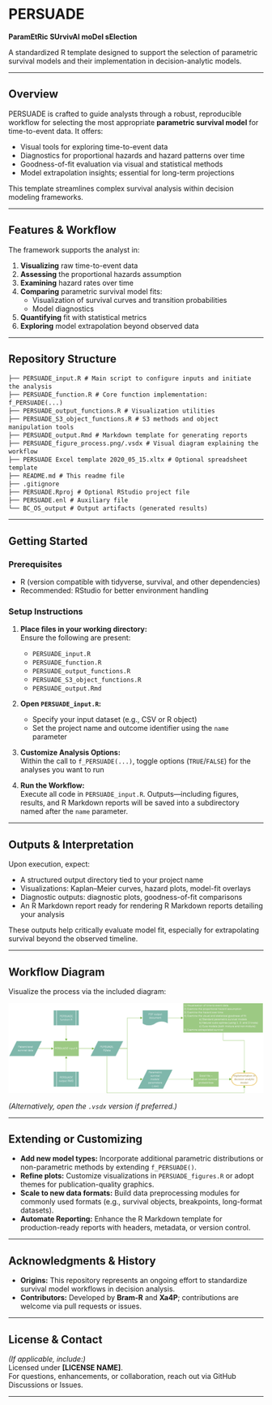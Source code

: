 # PERSUADE  
**ParamEtRic SUrvivAl moDel sElection**

A standardized R template designed to support the selection of parametric survival models and their implementation in decision-analytic models.

---

## Overview

PERSUADE is crafted to guide analysts through a robust, reproducible workflow for selecting the most appropriate **parametric survival model** for time-to-event data. It offers:

- Visual tools for exploring time-to-event data  
- Diagnostics for proportional hazards and hazard patterns over time  
- Goodness-of-fit evaluation via visual and statistical methods  
- Model extrapolation insights; essential for long-term projections  

This template streamlines complex survival analysis within decision modeling frameworks.

---

## Features & Workflow

The framework supports the analyst in:

1. **Visualizing** raw time-to-event data  
2. **Assessing** the proportional hazards assumption  
3. **Examining** hazard rates over time  
4. **Comparing** parametric survival model fits:
   - Visualization of survival curves and transition probabilities  
   - Model diagnostics  
5. **Quantifying** fit with statistical metrics  
6. **Exploring** model extrapolation beyond observed data  

---

## Repository Structure
```text
├── PERSUADE_input.R # Main script to configure inputs and initiate the analysis 
├── PERSUADE_function.R # Core function implementation: f_PERSUADE(...) 
├── PERSUADE_output_functions.R # Visualization utilities 
├── PERSUADE_S3_object_functions.R # S3 methods and object manipulation tools 
├── PERSUADE_output.Rmd # Markdown template for generating reports 
├── PERSUADE_figure_process.png/.vsdx # Visual diagram explaining the workflow 
├── PERSUADE Excel template 2020_05_15.xltx # Optional spreadsheet template 
├── README.md # This readme file 
├── .gitignore
├── PERSUADE.Rproj # Optional RStudio project file
├── PERSUADE.enl # Auxiliary file
└── BC_OS_output # Output artifacts (generated results)
```

---

## Getting Started

### **Prerequisites**
- R (version compatible with tidyverse, survival, and other dependencies)
- Recommended: RStudio for better environment handling

### **Setup Instructions**

1. **Place files in your working directory:**  
   Ensure the following are present:
   - `PERSUADE_input.R`
   - `PERSUADE_function.R`  
   - `PERSUADE_output_functions.R`  
   - `PERSUADE_S3_object_functions.R`  
   - `PERSUADE_output.Rmd`  

2. **Open `PERSUADE_input.R`:**  
   - Specify your input dataset (e.g., CSV or R object)  
   - Set the project name and outcome identifier using the `name` parameter  

3. **Customize Analysis Options:**  
   Within the call to `f_PERSUADE(...)`, toggle options (`TRUE`/`FALSE`) for the analyses you want to run  

4. **Run the Workflow:**  
   Execute all code in `PERSUADE_input.R`. Outputs—including figures, results, and R Markdown reports will be saved into a subdirectory named after the `name` parameter.

---

## Outputs & Interpretation

Upon execution, expect:

- A structured output directory tied to your project name  
- Visualizations: Kaplan–Meier curves, hazard plots, model-fit overlays  
- Diagnostic outputs: diagnostic plots, goodness-of-fit comparisons  
- An R Markdown report ready for rendering R Markdown reports detailing your analysis  

These outputs help critically evaluate model fit, especially for extrapolating survival beyond the observed timeline.

---

## Workflow Diagram

Visualize the process via the included diagram:  

![PERSUADE Workflow Overview](PERSUADE_figure_process.png)  

*(Alternatively, open the `.vsdx` version if preferred.)*

---

## Extending or Customizing

- **Add new model types:** Incorporate additional parametric distributions or non-parametric methods by extending `f_PERSUADE()`.  
- **Refine plots:** Customize visualizations in `PERSUADE_figures.R` or adopt themes for publication-quality graphics.  
- **Scale to new data formats:** Build data preprocessing modules for commonly used formats (e.g., survival objects, breakpoints, long-format datasets).  
- **Automate Reporting:** Enhance the R Markdown template for production-ready reports with headers, metadata, or version control.  

---

## Acknowledgments & History

- **Origins:** This repository represents an ongoing effort to standardize survival model workflows in decision analysis.  
- **Contributors:** Developed by **Bram-R** and **Xa4P**; contributions are welcome via pull requests or issues.  

---

## License & Contact

*(If applicable, include:)*  
Licensed under **[LICENSE NAME]**.  
For questions, enhancements, or collaboration, reach out via GitHub Discussions or Issues.  

---


